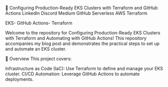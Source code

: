 🚀 Configuring Production-Ready EKS Clusters with Terraform and GitHub Actions
LinkedIn Discord Medium GitHub Serverless AWS Terraform

EKS- GitHub Actions- Terraform

Welcome to the repository for Configuring Production-Ready EKS Clusters with Terraform and Automating with GitHub Actions! This repository accompanies my blog post and demonstrates the practical steps to set up and automate an EKS cluster.

🌟 Overview
This project covers:

Infrastructure as Code (IaC): Use Terraform to define and manage your EKS cluster.
CI/CD Automation: Leverage GitHub Actions to automate deployments.

